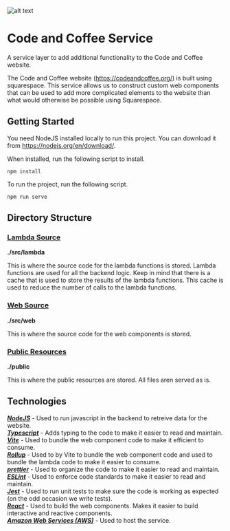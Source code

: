 ![alt text](./readme/code-and-coffee-logo.png)

# Code and Coffee Service

A service layer to add additional functionality to the Code and Coffee website.

The Code and Coffee website (https://codeandcoffee.org/) is built using squarespace. This service allows us to construct custom web components that can be used to add more complicated elements to the website than what would otherwise be possible using Squarespace.

## Getting Started

You need NodeJS installed locally to run this project. You can download it from https://nodejs.org/en/download/.

When installed, run the following script to install.

`npm install`

To run the project, run the following script.

`npm run serve`

## Directory Structure

### [Lambda Source](./src/lambda)

**./src/lambda**

This is where the source code for the lambda functions is stored. Lambda functions are used for all the backend logic. Keep in mind that there is a cache that is used to store the results of the lambda functions. This cache is used to reduce the number of calls to the lambda functions.

### [Web Source](./src/web)

**./src/web**

This is where the source code for the web components is stored.

### [Public Resources](./public)

**./public**

This is where the public resources are stored. All files aren served as is.

## Technologies

**_[NodeJS](https://nodejs.org/en)_** - Used to run javascript in the backend to retreive data for the website.  
**_[Typescript](https://www.typescriptlang.org/)_** - Adds typing to the code to make it easier to read and maintain.  
**_[Vite](https://vitejs.dev/)_** - Used to bundle the web component code to make it efficient to consume.  
**_[Rollup](https://rollupjs.org)_** - Used to by Vite to bundle the web component code and used to bundle the lambda code to make it easier to consume.  
**_[prettier](https://prettier.io/)_** - Used to organize the code to make it easier to read and maintain.  
**_[ESLint](https://eslint.org/)_** - Used to enforce code standards to make it easier to read and maintain.  
**_[Jest](https://jestjs.io/)_** - Used to run unit tests to make sure the code is working as expected (on the odd occasion we write tests).  
**_[React](https://reactjs.org/)_** - Used to build the web components. Makes it easier to build interactive and reactive components.  
**_[Amazon Web Services (AWS)](https://aws.amazon.com/)_** - Used to host the service.
